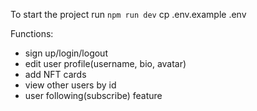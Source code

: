 To start the project run `npm run dev`
cp .env.example .env

Functions:
+ sign up/login/logout
+ edit user profile(username, bio, avatar)
+ add NFT cards
+ view other users by id
+ user following(subscribe) feature